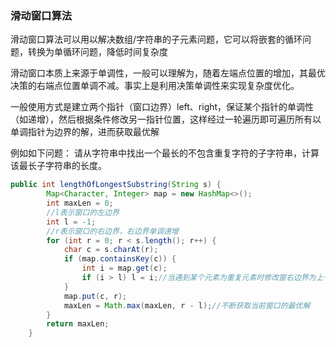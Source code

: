 ### 滑动窗口算法

 滑动窗口算法可以用以解决数组/字符串的子元素问题，它可以将嵌套的循环问题，转换为单循环问题，降低时间复杂度 

滑动窗口本质上来源于单调性，一般可以理解为，随着左端点位置的增加，其最优决策的右端点位置单调不减。事实上是利用决策单调性来实现复杂度优化。

一般使用方式是建立两个指针（窗口边界）left、right，保证某个指针的单调性（如递增），然后根据条件修改另一指针位置，这样经过一轮遍历即可遍历所有以单调指针为边界的解，进而获取最优解

例如如下问题： 请从字符串中找出一个最长的不包含重复字符的子字符串，计算该最长子字符串的长度。 

```java
public int lengthOfLongestSubstring(String s) {
        Map<Character, Integer> map = new HashMap<>();
        int maxLen = 0;
    	//l表示窗口的左边界
        int l = -1;
    	//r表示窗口的右边界，右边界单调递增
        for (int r = 0; r < s.length(); r++) {
            char c = s.charAt(r);
            if (map.containsKey(c)) {
                int i = map.get(c);
                if (i > l) l = i;//当遇到某个元素为重复元素时修改窗右边界为上一个重复的元素位置
            }
            map.put(c, r);
            maxLen = Math.max(maxLen, r - l);//不断获取当前窗口的最优解
        }
        return maxLen;
    }
```

